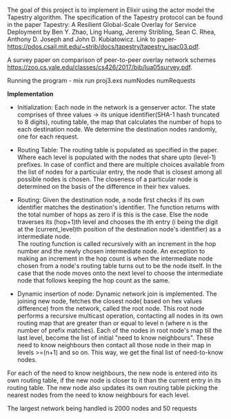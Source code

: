 The goal of this project is to implement in Elixir using the actor model the Tapestry algorithm.
The specification of the Tapestry protocol can be found in the paper Tapestry: A Resilient Global-Scale Overlay for Service Deployment by Ben Y. Zhao, Ling
Huang, Jeremy Stribling, Sean C. Rhea, Anthony D. Joseph and John D. Kubiatowicz. 
Link to paper- https://pdos.csail.mit.edu/~strib/docs/tapestry/tapestry_jsac03.pdf.  

A survey paper on comparison of peer-to-peer overlay network schemes https://zoo.cs.yale.edu/classes/cs426/2017/bib/lua05survey.pdf.



Running the program - mix run proj3.exs numNodes numRequests

**Implementation**

* Initialization:
Each node in the network is a genserver actor. The state comprises of three values -> its unique identifier(SHA-1 hash truncated to 8 digits), routing table, the map that calculates the number of hops to each destination node. We determine the destination nodes randomly, one for each request.

* Routing Table:
The routing table is populated as specified in the paper. Where each level is populated with the nodes that share upto (level-1) prefixes.
In case of conflict and there are multiple choices available from the list of nodes for a particular entry, the node that is closest among all possible nodes is chosen.
The closeness of a particular node is determined on the basis of the difference in their hex values.

* Routing:
Given the destination node, a node first checks if its own identifier matches the destination's identifier. The function returns with the total number of hops as zero if is this is the case.
Else the node traverses its (hop+1)th level and chooses the ith entry (i being the digit at the (current_level)th position of the destination node's identifier) as a intermediate node.  
The routing function is called recursively with an increment in the hop number and the newly chosen intermediate node.
An exception to making an increment in the hop count is when the intermediate node chosen from a node's routing table turns out to be the node itself. In the case that the node moves onto the next level to choose the intermediate node that follows keeping the hop count as the same.


* Dynamic insertion of node:
Dynamic network join is implemented. The joining new node, fetches the closest node( based on hex values difference) from the network, called the root node.
This root node performs a recursive multicast operation, contacting all nodes in its own routing map that are greater than or equal to level n (where n is the number of prefix matches).
Each of the nodes in root node's map till the last level, become the list of initial "need to know neighbours". These need to know neighbours then contact all those node in their map in levels >=(n+1) and so on. This way, we get the final list of need-to-know nodes.

For each of the need to know neighbours, the new node is entered into its own routing table, if the new node is closer to it than the current entry in its
routing table. The new node also updates its own routing table picking the nearest nodes from the need to know neighbours for each level.


The largest network being handled is 2000 nodes and 50 requests
